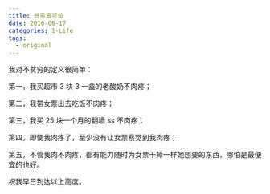 ```yaml
---
title: 贫穷真可怕
date: 2016-06-17
categories: 1-Life
tags:
  - original
---
```


我对不贫穷的定义很简单：

第一，我买超市 3 块 3 一盒的老酸奶不肉疼；

第二，我带女票出去吃饭不肉疼；

第三，我买 25 块一个月的翻墙 ss 不肉疼；

第四，即使我肉疼了，至少没有让女票察觉到我肉疼；

第五，不管我肉不肉疼，都有能力随时为女票干掉一样她想要的东西，哪怕是最便宜的也好。

祝我早日到达以上高度。
